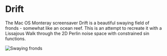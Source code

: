 # Drift

The Mac OS Monteray screensaver Drift is a beautiful swaying field of fronds - somewhat like an ocean reef. This is an attempt to recreate it with a Lissajous Walk through the 2D Perlin noise space with constrained sin functions.

![Swaying fronds](./drift.gif)
